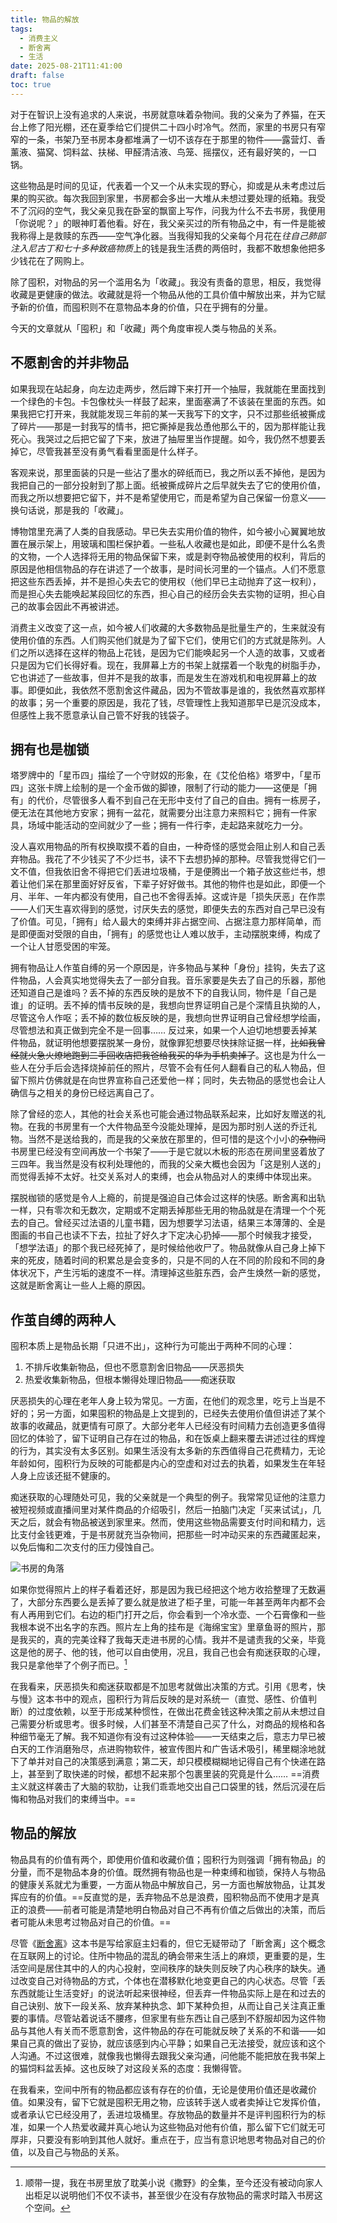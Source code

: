 ```yaml
---
title: 物品的解放
tags:
  - 消费主义
  - 断舍离
  - 生活
date: 2025-08-21T11:41:00
draft: false
toc: true
---
```


对于在智识上没有追求的人来说，书房就意味着杂物间。我的父亲为了养猫，在天台上修了阳光棚，还在夏季给它们提供二十四小时冷气。然而，家里的书房只有窄窄的一条，书架乃至书房本身都堆满了一切不该存在于那里的物件——露营灯、香薰液、猫窝、饲料盆、扶梯、甲醛清洁液、鸟笼、摇摆仪，还有最好笑的，一口锅。<!--more-->

这些物品是时间的见证，代表着一个又一个从未实现的野心，抑或是从未考虑过后果的购买欲。每次我回到家里，书房都会多出一大堆从未想过要处理的纸箱。我受不了沉闷的空气，我父亲见我在卧室的飘窗上写作，问我为什么不去书房，我便用「你说呢？」的眼神盯着他看。好在，我父亲买过的所有物品之中，有一件是能被我称得上是救赎的东西——空气净化器。当我得知我的父亲每个月花在*往自己肺部注入尼古丁和七十多种致癌物质*上的钱是我生活费的两倍时，我都不敢想象他把多少钱花在了网购上。

除了囤积，对物品的另一个滥用名为「收藏」。我没有责备的意思，相反，我觉得收藏是更健康的做法。收藏就是将一个物品从他的工具价值中解放出来，并为它赋予新的价值，而囤积则不在意物品本身的价值，只在乎拥有的分量。

今天的文章就从「囤积」和「收藏」两个角度审视人类与物品的关系。

## 不愿割舍的并非物品

如果我现在站起身，向左边走两步，然后蹲下来打开一个抽屉，我就能在里面找到一个绿色的卡包。卡包像枕头一样鼓了起来，里面塞满了不该装在里面的东西。如果我把它打开来，我就能发现三年前的某一天我写下的文字，只不过那些纸被撕成了碎片——那是一封我写的情书，把它撕掉是我怂恿他那么干的，因为那样能让我死心。我哭过之后把它留了下来，放进了抽屉里当作提醒。如今，我仍然不想要丢掉它，尽管我甚至没有勇气看看里面是什么样子。

客观来说，那里面装的只是一些沾了墨水的碎纸而已，我之所以丢不掉他，是因为我把自己的一部分投射到了那上面。纸被撕成碎片之后早就失去了它的使用价值，而我之所以想要把它留下，并不是希望使用它，而是希望为自己保留一份意义——换句话说，那是我的「收藏」。

博物馆里充满了人类的自我感动。早已失去实用价值的物件，如今被小心翼翼地放置在展示架上，用玻璃和围栏保护着。一些私人收藏也是如此，即便不是什么名贵的文物，一个人选择将无用的物品保留下来，或是剥夺物品被使用的权利，背后的原因是他相信物品的存在讲述了一个故事，是时间长河里的一个锚点。人们不愿意把这些东西丢掉，并不是担心失去它的使用权（他们早已主动抛弃了这一权利），而是担心失去能唤起某段回忆的东西，担心自己的经历会失去实物的证明，担心自己的故事会因此不再被讲述。

消费主义改变了这一点，如今被人们收藏的大多数物品是批量生产的，生来就没有使用价值的东西。人们购买他们就是为了留下它们，使用它们的方式就是陈列。人们之所以选择在这样的物品上花钱，是因为它们能唤起另一个人造的故事，又或者只是因为它们长得好看。现在，我屏幕上方的书架上就摆着一个耿鬼的树脂手办，它也讲述了一些故事，但并不是我的故事，而是发生在游戏机和电视屏幕上的故事。即便如此，我依然不愿割舍这件藏品，因为不管故事是谁的，我依然喜欢那样的故事；另一个重要的原因是，我花了钱，尽管理性上我知道那早已是沉没成本，但感性上我不愿意承认自己管不好我的钱袋子。

## 拥有也是枷锁

塔罗牌中的「星币四」描绘了一个守财奴的形象，在《艾伦伯格》塔罗中，「星币四」这张卡牌上绘制的是一个金币做的脚镣，限制了行动的能力——这便是「拥有」的代价，尽管很多人看不到自己在无形中支付了自己的自由。拥有一栋房子，便无法在其他地方安家；拥有一盆花，就需要分出注意力来照料它；拥有一件家具，场域中能活动的空间就少了一些；拥有一件行李，走起路来就吃力一分。

没人喜欢用物品的所有权换取摸不着的自由，一种奇怪的感觉会阻止别人和自己丢弃物品。我花了不少钱买了不少烂书，读不下去想扔掉的那种。尽管我觉得它们一文不值，但我依旧舍不得把它们丢进垃圾桶，于是便腾出一个箱子放这些烂书，想着让他们呆在那里面好好反省，下辈子好好做书。其他的物件也是如此，即便一个月、半年、一年内都没有使用，自己也不舍得丢掉。这或许是「损失厌恶」在作祟——人们天生喜欢得到的感觉，讨厌失去的感觉，即便失去的东西对自己早已没有了价值。可见，「拥有」给人最大的束缚并非占据空间、占据注意力那样简单，而是即便面对受限的自由，「拥有」的感觉也让人难以放手，主动摆脱束缚，构成了一个让人甘愿受困的牢笼。

拥有物品让人作茧自缚的另一个原因是，许多物品与某种「身份」挂钩，失去了这件物品，人会真实地觉得失去了一部分自我。音乐家要是失去了自己的乐器，那他还知道自己是谁吗？丢不掉的东西反映的是放不下的自我认同，物件是「自己是谁」的证明。丢不掉的情书反映的是，我想向世界证明自己是个深情且执拗的人，尽管这令人作呕；丢不掉的数位板反映的是，我想向世界证明自己曾经想学绘画，尽管想法和真正做到完全不是一回事…… 反过来，如果一个人迫切地想要丢掉某件物品，就证明他想要摆脱某一身份，就像罪犯想要尽快抹除证据一样，~~比如我曾经就火急火燎地跑到二手回收店把我爸给我买的华为手机卖掉了~~。这也是为什么一些人在分手后会选择烧掉前任的照片，尽管不会有任何人翻看自己的私人物品，但留下照片仿佛就是在向世界宣称自己还爱他一样；同时，失去物品的感觉也会让人确信与之相关的身份已经远离自己了。

除了曾经的恋人，其他的社会关系也可能会通过物品联系起来，比如好友赠送的礼物。在我的书房里有一个大件物品至今没能处理掉，是因为那时别人送的乔迁礼物。当然不是送给我的，而是我的父亲放在那里的，但可惜的是这个小小的~~杂物间~~书房里已经没有空间再放一个书架了——于是它就以木板的形态在房间里竖着放了三四年。我当然是没有权利处理他的，而我的父亲大概也会因为「这是别人送的」而觉得丢掉不太好。社交关系对人的束缚，也会从物品对人的束缚中体现出来。

摆脱枷锁的感觉是令人上瘾的，前提是强迫自己体会过这样的快感。断舍离和出轨一样，只有零次和无数次，定期或不定期丢掉那些无用的物品就是在清理一个个死去的自己。曾经买过法语的儿童书籍，因为想要学习法语，结果三本薄薄的、全是图画的书自己也读不下去，拉扯了好久才下定决心扔掉——那个时候我才接受，「想学法语」的那个我已经死掉了，是时候给他收尸了。物品就像从自己身上掉下来的死皮，随着时间的积累总是会变多的，只是不同的人在不同的阶段和不同的身体状况下，产生污垢的速度不一样。清理掉这些脏东西，会产生焕然一新的感觉，这就是断舍离让一些人上瘾的原因。

## 作茧自缚的两种人

囤积本质上是物品长期「只进不出」，这种行为可能出于两种不同的心理：

1. 不排斥收集新物品，但也不愿意割舍旧物品——厌恶损失
2. 热爱收集新物品，但根本懒得处理旧物品——痴迷获取

厌恶损失的心理在老年人身上较为常见。一方面，在他们的观念里，吃亏上当是不好的；另一方面，如果囤积的物品是上文提到的，已经失去使用价值但讲述了某个故事的收藏品，就更情有可原了。大部分老年人已经没有时间精力去创造更多值得回忆的体验了，留下证明自己存在过的物品，和在饭桌上翻来覆去讲述过往的辉煌的行为，其实没有太多区别。如果生活没有太多新的东西值得自己花费精力，无论年龄如何，囤积行为反映的可能都是内心的空虚和对过去的执着，如果发生在年轻人身上应该还挺不健康的。

痴迷获取的心理随处可见，我的父亲就是一个典型的例子。我常常见证他的注意力被短视频或直播间里对某件商品的介绍吸引，然后一拍脑门决定「买来试试」，几天之后，就会有物品被送到家里来。然而，使用这些物品需要支付时间和精力，远比支付金钱更难，于是书房就充当杂物间，把那些一时冲动买来的东西藏匿起来，以免后悔和二次支付的压力侵蚀自己。

![](https://image.guhub.cn/uPic/2025/08/IMG_5082大.jpeg "书房的角落")

如果你觉得照片上的样子看着还好，那是因为我已经把这个地方收拾整理了无数遍了，大部分东西要么是丢掉了要么就是放进了柜子里，可能一年甚至两年内都不会有人再用到它们。右边的柜门打开之后，你会看到一个冷水壶、一个石膏像和一些我根本说不出名字的东西。照片左上角的挂布是《海绵宝宝》里章鱼哥的照片，那是我买的，真的完美诠释了我每天走进书房的心情。我并不是谴责我的父亲，毕竟这是他的房子、他的钱，他可以自由使用，况且，我自己也会有痴迷获取的心理，我只是拿他举了个例子而已。[^1]

在我看来，厌恶损失和痴迷获取都是不加思考就做出决策的方式。引用《思考，快与慢》这本书中的观点，囤积行为背后反映的是对系统一（直觉、感性、价值判断）的过度依赖，以至于形成某种惯性，在做出花费金钱这种决策之前从未想过自己需要分析或思考。很多时候，人们甚至不清楚自己买了什么，对商品的规格和各种细节毫无了解。我不知道你有没有过这种体验——一天结束之后，意志力早已被白天的工作消磨殆尽，点进购物软件，被宣传图片和广告话术吸引，稀里糊涂地就下了单并对自己的决策感到满意；第二天，却只模模糊糊地记得自己有个快递在路上，甚至到了取快递的时候，都想不起来那个包裹里装的究竟是什么…… ==消费主义就这样袭击了大脑的软肋，让我们乖乖地交出自己口袋里的钱，然后沉浸在后悔和物品对我们的束缚当中。==

## 物品的解放

物品具有的价值有两个，即使用价值和收藏价值；囤积行为则强调「拥有物品」的分量，而不是物品本身的价值。既然拥有物品也是一种束缚和枷锁，保持人与物品的健康关系就尤为重要，一方面从物品中解放自己，另一方面也解放物品，让其发挥应有的价值。==反直觉的是，丢弃物品不总是浪费，囤积物品而不使用才是真正的浪费——前者可能是清楚地明白物品对自己不再有价值之后做出的决策，而后者可能从未思考过物品对自己的价值。==

尽管《[断舍离](/library/2025/断舍离/)》这本书是写给家庭主妇看的，但它无疑带动了「断舍离」这个概念在互联网上的讨论。住所中物品的混乱的确会带来生活上的麻烦，更重要的是，生活空间是居住其中的人的内心投射，空间秩序的缺失则反映了内心秩序的缺失。通过改变自己对待物品的方式，个体也在潜移默化地变更自己的内心状态。尽管「丢东西就能让生活变好」的说法听起来很神经，但丢弃一件物品实际上是在和过去的自己诀别、放下一段关系、放弃某种执念、卸下某种负担，从而让自己关注真正重要的事情。尽管站着说话不腰疼，但家里有些东西让自己感到不舒服却因为这件物品与其他人有关而不愿意割舍，这件物品的存在可能就反映了关系的不和谐——如果自己真的做出了妥协，就应该感到内心平静；如果自己无法接受，就应该和这个人沟通。不过这很难，就像我也懒得去跟我父亲沟通，问他能不能把放在我书架上的猫饲料盆丢掉。这也反映了对这段关系的态度：我懒得管。

在我看来，空间中所有的物品都应该有存在的价值，无论是使用价值还是收藏价值。如果没有，留下它就是囤积无用之物，应该转手送人或者卖掉让它发挥价值，或者承认它已经没用了，丢进垃圾桶里。存放物品的数量并不是评判囤积行为的标准，如果一个人热爱收藏并真心地认为这些物品对他有价值，那么留下它们就无可厚非，只要没有影响到其他人就好。重点在于，应当有意识地思考物品对自己的价值，以及自己与物品的关系。

[^1]: 顺带一提，我在书房里放了耽美小说《撒野》的全集，至今还没有被动向家人出柜足以说明他们不仅不读书，甚至很少在没有存放物品的需求时踏入书房这个空间。
